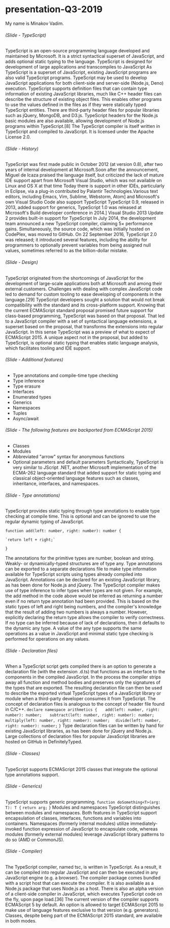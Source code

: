 # presentation-Q3-2019  
My name is Minakov Vadim.  
###### (Slide - TypeScript)
TypeScript is an open-source programming language developed and maintained by Microsoft. It is a strict syntactical superset of JavaScript, and adds optional static typing to the language.
TypeScript is designed for development of large applications and transcompiles to JavaScript As TypeScript is a superset of JavaScript, existing JavaScript programs are also valid TypeScript programs. TypeScript may be used to develop JavaScript applications for both client-side and server-side (Node.js, Deno) execution.
TypeScript supports definition files that can contain type information of existing JavaScript libraries, much like C++ header files can describe the structure of existing object files. This enables other programs to use the values defined in the files as if they were statically typed TypeScript entities. There are third-party header files for popular libraries such as jQuery, MongoDB, and D3.js. TypeScript headers for the Node.js basic modules are also available, allowing development of Node.js programs within TypeScript.[8]
The TypeScript compiler is itself written in TypeScript and compiled to JavaScript. It is licensed under the Apache License 2.0. 
###### (Slide - History)
TypeScript was first made public in October 2012 (at version 0.8), after two years of internal development at Microsoft.Soon after the announcement, Miguel de Icaza praised the language itself, but criticized the lack of mature IDE support apart from Microsoft Visual Studio, which was not available on Linux and OS X at that time Today there is support in other IDEs, particularly in Eclipse, via a plug-in contributed by Palantir Technologies.Various text editors, including Emacs, Vim, Sublime, Webstorm, Atom] and Microsoft's own Visual Studio Code also support TypeScript
TypeScript 0.9, released in 2013, added support for generics, TypeScript 1.0 was released at Microsoft's Build developer conference in 2014.] Visual Studio 2013 Update 2 provides built-in support for TypeScript
In July 2014, the development team announced a new TypeScript compiler, claiming 5× performance gains. Simultaneously, the source code, which was initially hosted on CodePlex, was moved to GitHub.
On 22 September 2016, TypeScript 2.0 was released; it introduced several features, including the ability for programmers to optionally prevent variables from being assigned null values, sometimes referred to as the billion-dollar mistake.
###### (Slide - Design)
TypeScript originated from the shortcomings of JavaScript for the development of large-scale applications both at Microsoft and among their external customers. Challenges with dealing with complex JavaScript code led to demand for custom tooling to ease developing of components in the language.[29]
TypeScript developers sought a solution that would not break compatibility with the standard and its cross-platform support. Knowing that the current ECMAScript standard proposal promised future support for class-based programming, TypeScript was based on that proposal. That led to a JavaScript compiler with a set of syntactical language extensions, a superset based on the proposal, that transforms the extensions into regular JavaScript. In this sense TypeScript was a preview of what to expect of ECMAScript 2015. A unique aspect not in the proposal, but added to TypeScript, is optional static typing that enables static language analysis, which facilitates tooling and IDE support.
###### (Slide - Additional features)
-	Type annotations and compile-time type checking
-	Type inference
-	Type erasure
-	Interfaces
-	Enumerated types
-	Generics
-	Namespaces
-	Tuples
-	Async/await  
###### (Slide - The following features are backported from ECMAScript 2015)
-	Classes
-	Modules
-	Abbreviated "arrow" syntax for anonymous functions
-	Optional parameters and default parameters
Syntactically, TypeScript is very similar to JScript .NET, another Microsoft implementation of the ECMA-262 language standard that added support for static typing and classical object-oriented language features such as classes, inheritance, interfaces, and namespaces.
  
###### (Slide - Type annotations)
TypeScript provides static typing through type annotations to enable type checking at compile time. This is optional and can be ignored to use the regular dynamic typing of JavaScript.

`function add(left: number, right: number): number {`

	`return left + right;`

`}`

The annotations for the primitive types are number, boolean and string. Weakly- or dynamically-typed structures are of type any.
Type annotations can be exported to a separate declarations file to make type information available for TypeScript scripts using types already compiled into JavaScript. Annotations can be declared for an existing JavaScript library, as has been done for Node.js and jQuery.
The TypeScript compiler makes use of type inference to infer types when types are not given. For example, the add method in the code above would be inferred as returning a number even if no return type annotation had been provided. This is based on the static types of left and right being numbers, and the compiler's knowledge that the result of adding two numbers is always a number. However, explicitly declaring the return type allows the compiler to verify correctness.
If no type can be inferred because of lack of declarations, then it defaults to the dynamic any type. A value of the any type supports the same operations as a value in JavaScript and minimal static type checking is performed for operations on any values.
###### (Slide - Declaration files) 
When a TypeScript script gets compiled there is an option to generate a declaration file (with the extension .d.ts) that functions as an interface to the components in the compiled JavaScript. In the process the compiler strips away all function and method bodies and preserves only the signatures of the types that are exported. The resulting declaration file can then be used to describe the exported virtual TypeScript types of a JavaScript library or module when a third-party developer consumes it from TypeScript.
The concept of declaration files is analogous to the concept of header file found in C/C++.
`declare namespace arithmetics {`
 `   add(left: number, right: number): number;`
 `   subtract(left: number, right: number): number;`
 `   multiply(left: number, right: number): number;`
  `  divide(left: number, right: number): number;`
`}`
Type declaration files can be written by hand for existing JavaScript libraries, as has been done for jQuery and Node.js.
Large collections of declaration files for popular JavaScript libraries are hosted on GitHub in DefinitelyTyped.
###### (Slide - Classes)
TypeScript supports ECMAScript 2015 classes that integrate the optional type annotations support.
###### (Slide - Generics) 
TypeScript supports generic programming.
`function doSomething<T>(arg: T): T {`
    `return arg;`
`}`
Modules and namespaces
TypeScript distinguishes between modules and namespaces. Both features in TypeScript support encapsulation of classes, interfaces, functions and variables into containers. Namespaces (formerly internal modules) utilize immediately-invoked function expression of JavaScript to encapsulate code, whereas modules (formerly external modules) leverage JavaScript library patterns to do so (AMD or CommonJS). 
###### (Slide - Compiler)  
The TypeScript compiler, named tsc, is written in TypeScript. As a result, it can be compiled into regular JavaScript and can then be executed in any JavaScript engine (e.g. a browser). The compiler package comes bundled with a script host that can execute the compiler. It is also available as a Node.js package that uses Node.js as a host.
There is also an alpha version of a client-side compiler in JavaScript, which executes TypeScript code on the fly, upon page load.[36]
The current version of the compiler supports ECMAScript 5 by default. An option is allowed to target ECMAScript 2015 to make use of language features exclusive to that version (e.g. generators). Classes, despite being part of the ECMAScript 2015 standard, are available in both modes.
